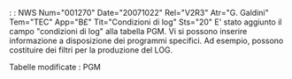  :  : NWS Num="001270" Date="20071022" Rel="V2R3" Atr="G. Galdini" Tem="TEC" App="B£" Tit="Condizioni di log" Sts="20"
E' stato aggiunto il campo "condizioni di log" alla tabella PGM.
Vi si possono inserire informazione a disposizione dei programmi specifici. Ad esempio, possono costituire dei filtri per la produzione del LOG.

Tabelle modificate :  PGM
